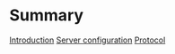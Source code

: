 <!--
SPDX-FileCopyrightText: 2024 The TetriQ authors

SPDX-License-Identifier: GFDL-1.3-or-later
-->

# Summary

[Introduction](./introduction.md)
[Server configuration](./server_configuration.md)
[Protocol](./protocol.md)
